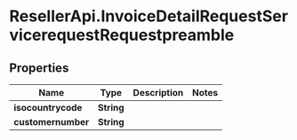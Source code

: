 # ResellerApi.InvoiceDetailRequestServicerequestRequestpreamble

## Properties

Name | Type | Description | Notes
------------ | ------------- | ------------- | -------------
**isocountrycode** | **String** |  | 
**customernumber** | **String** |  | 


